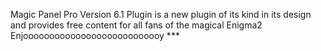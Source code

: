 Magic Panel Pro Version 6.1 Plugin
is a new plugin of its kind in its
design and provides free content
for all fans of the magical Enigma2
Enjooooooooooooooooooooooooooy ***

